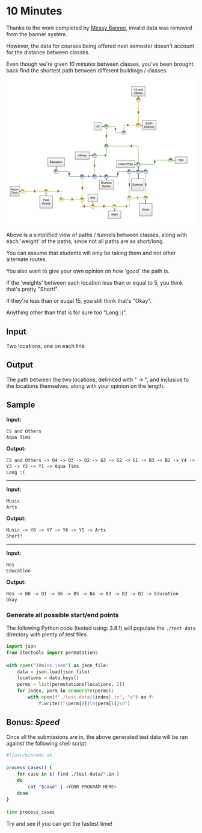 # 10 Minutes

Thanks to the work completed by [Messy Banner](../../week-02/messybanner.md), invalid data was removed from the banner system.

However, the data for courses being offered next semester doesn't account for the distance between classes.

Even though we're given _10 minutes_ between classes, you've been brought back find the shortest path between different buildings / classes.

![Map of MUN](./map.png)

Above is a simplified view of paths / tunnels between classes, along with each 'weight' of the paths, since not all paths are as short/long.

You can assume that students will only be taking them and not other alternate routes.

You also want to give your own opinion on how 'good' the path is.

If the 'weights' between each location less than or equal to 5, you think that's pretty "Short!".

If they're less than or euqal 15, you still think that's "Okay".

Anything other than that is for sure too "Long :(".

## Input

Two locations, one on each line.

## Output

The path between the two locations, delimited with " -> ", and inclusive to the locations themselves, along with your opinion on the length.

## Sample

**Input:**

```
CS and Others
Aqua Tims
```

**Output:**

```
CS and Others -> O4 -> O3 -> O2 -> G3 -> G2 -> G1 -> B3 -> B2 -> Y4 -> Y3 -> Y2 -> Y1 -> Aqua Tims
Long :(
```

---

**Input:**

```
Music
Arts
```

**Output:**

```
Music -> Y8 -> Y7 -> Y6 -> Y5 -> Arts
Short!
```

---

**Input:**

```
Res
Education
```

**Output:**

```
Res -> B8 -> O1 -> B6 -> B5 -> B4 -> B3 -> B2 -> B1 -> Education
Okay
```

### Generate all possible start/end points

The following Python code (tested using: 3.8.1) will populate the `./test-data` directory with plenty of test files.

```python
import json
from itertools import permutations

with open("10mins.json") as json_file:
    data = json.load(json_file)
    locations = data.keys()
    perms = list(permutations(locations, 2))
    for index, perm in enumerate(perms):
        with open(f"./test-data/{index}.in", "x") as f:
            f.write(f"{perm[0]}\n{perm[1]}\n")
```

## Bonus: *_Speed_*

Once all the submissions are in, the above generated test data will be ran against the following shell script:

```sh
#!/usr/bin/env sh

process_cases() {
    for case in $( find ./test-data/*.in )
    do
        cat "$case" | <YOUR PROGRAM HERE>
    done
}

time process_cases
```

Try and see if you can get the fastest time!
